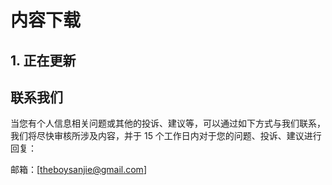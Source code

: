 # 内容下载


## 1. 正在更新


## 联系我们

当您有个人信息相关问题或其他的投诉、建议等，可以通过如下方式与我们联系，我们将尽快审核所涉及内容，并于 15 个工作日内对于您的问题、投诉、建议进行回复：

邮箱：[theboysanjie@gmail.com]